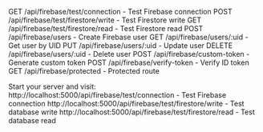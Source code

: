 GET  /api/firebase/test/connection     - Test Firebase connection
POST /api/firebase/test/firestore/write - Test Firestore write
GET  /api/firebase/test/firestore/read  - Test Firestore read
POST /api/firebase/users                - Create Firebase user
GET  /api/firebase/users/:uid          - Get user by UID
PUT  /api/firebase/users/:uid          - Update user
DELETE /api/firebase/users/:uid        - Delete user
POST /api/firebase/custom-token        - Generate custom token
POST /api/firebase/verify-token        - Verify ID token
GET  /api/firebase/protected           - Protected route


Start your server and visit:
http://localhost:5000/api/firebase/test/connection - Test Firebase connection
http://localhost:5000/api/firebase/test/firestore/write - Test database write
http://localhost:5000/api/firebase/test/firestore/read - Test database read